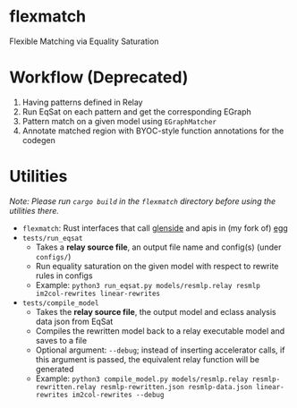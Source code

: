 # flexmatch
Flexible Matching via Equality Saturation

# Workflow (Deprecated)
1. Having patterns defined in Relay
2. Run EqSat on each pattern and get the corresponding EGraph
3. Pattern match on a given model using `EGraphMatcher`
4. Annotate matched region with BYOC-style function annotations for the codegen

# Utilities
*Note: Please run `cargo build` in the `flexmatch` directory before using the utilities there.*
- `flexmatch`: Rust interfaces that call [glenside](https://github.com/gussmith23/glenside) and apis in (my fork of) [egg](https://github.com/AD1024/egg)
- `tests/run_eqsat`
    - Takes a **relay source file**, an output file name and config(s) (under `configs/`)
    - Run equality saturation on the given model with respect to rewrite rules in configs
    - Example: `python3 run_eqsat.py models/resmlp.relay resmlp im2col-rewrites linear-rewrites`
- `tests/compile_model`
    - Takes the **relay source file**, the output model and eclass analysis data json from EqSat
    - Compiles the rewritten model back to a relay executable model and saves to a file
    - Optional argument: `--debug`; instead of inserting accelerator calls, if this argument is passed, the equivalent relay function will be generated
    - Example: `python3 compile_model.py models/resmlp.relay resmlp-rewritten.relay resmlp-rewritten.json resmlp-data.json linear-rewrites im2col-rewrites --debug`
